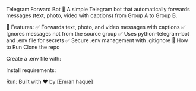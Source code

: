Telegram Forward Bot 🤖
A simple Telegram bot that automatically forwards messages (text, photo, video with captions) from Group A to Group B.

🔧 Features:
✅ Forwards text, photo, and video messages with captions
✅ Ignores messages not from the source group
✅ Uses python-telegram-bot and .env file for secrets
✅ Secure .env management with .gitignore
🚀 How to Run
Clone the repo

Create a .env file with:

Install requirements:

Run:
Built with ❤️ by [Emran haque]
